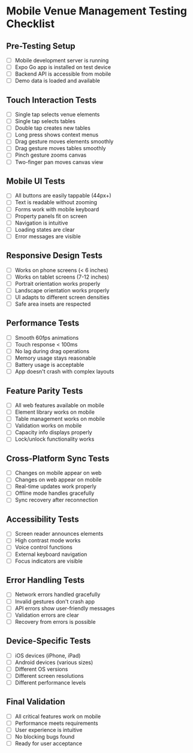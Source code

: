 
# Mobile Venue Management Testing Checklist

## Pre-Testing Setup
- [ ] Mobile development server is running
- [ ] Expo Go app is installed on test device
- [ ] Backend API is accessible from mobile
- [ ] Demo data is loaded and available

## Touch Interaction Tests
- [ ] Single tap selects venue elements
- [ ] Single tap selects tables
- [ ] Double tap creates new tables
- [ ] Long press shows context menus
- [ ] Drag gesture moves elements smoothly
- [ ] Drag gesture moves tables smoothly
- [ ] Pinch gesture zooms canvas
- [ ] Two-finger pan moves canvas view

## Mobile UI Tests
- [ ] All buttons are easily tappable (44px+)
- [ ] Text is readable without zooming
- [ ] Forms work with mobile keyboard
- [ ] Property panels fit on screen
- [ ] Navigation is intuitive
- [ ] Loading states are clear
- [ ] Error messages are visible

## Responsive Design Tests
- [ ] Works on phone screens (< 6 inches)
- [ ] Works on tablet screens (7-12 inches)
- [ ] Portrait orientation works properly
- [ ] Landscape orientation works properly
- [ ] UI adapts to different screen densities
- [ ] Safe area insets are respected

## Performance Tests
- [ ] Smooth 60fps animations
- [ ] Touch response < 100ms
- [ ] No lag during drag operations
- [ ] Memory usage stays reasonable
- [ ] Battery usage is acceptable
- [ ] App doesn't crash with complex layouts

## Feature Parity Tests
- [ ] All web features available on mobile
- [ ] Element library works on mobile
- [ ] Table management works on mobile
- [ ] Validation works on mobile
- [ ] Capacity info displays properly
- [ ] Lock/unlock functionality works

## Cross-Platform Sync Tests
- [ ] Changes on mobile appear on web
- [ ] Changes on web appear on mobile
- [ ] Real-time updates work properly
- [ ] Offline mode handles gracefully
- [ ] Sync recovery after reconnection

## Accessibility Tests
- [ ] Screen reader announces elements
- [ ] High contrast mode works
- [ ] Voice control functions
- [ ] External keyboard navigation
- [ ] Focus indicators are visible

## Error Handling Tests
- [ ] Network errors handled gracefully
- [ ] Invalid gestures don't crash app
- [ ] API errors show user-friendly messages
- [ ] Validation errors are clear
- [ ] Recovery from errors is possible

## Device-Specific Tests
- [ ] iOS devices (iPhone, iPad)
- [ ] Android devices (various sizes)
- [ ] Different OS versions
- [ ] Different screen resolutions
- [ ] Different performance levels

## Final Validation
- [ ] All critical features work on mobile
- [ ] Performance meets requirements
- [ ] User experience is intuitive
- [ ] No blocking bugs found
- [ ] Ready for user acceptance
